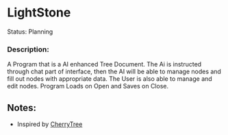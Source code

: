 # LightStone
Status: Planning

### Description:
A Program that is a AI enhanced Tree Document. The Ai is instructed through chat part of interface, then the AI will be able to manage nodes and fill out nodes with appropriate data. The User is also able to manage and edit nodes. Program Loads on Open and Saves on Close.

## Notes:
- Inspired by [CherryTree](https://github.com/giuspen/cherrytree)
